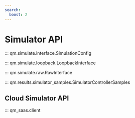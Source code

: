 ```yaml
---
search:
  boost: 2
---
```


# Simulator API

::: qm.simulate.interface.SimulationConfig

::: qm.simulate.loopback.LoopbackInterface

::: qm.simulate.raw.RawInterface

::: qm.results.simulator_samples.SimulatorControllerSamples

## Cloud Simulator API

::: qm_saas.client
